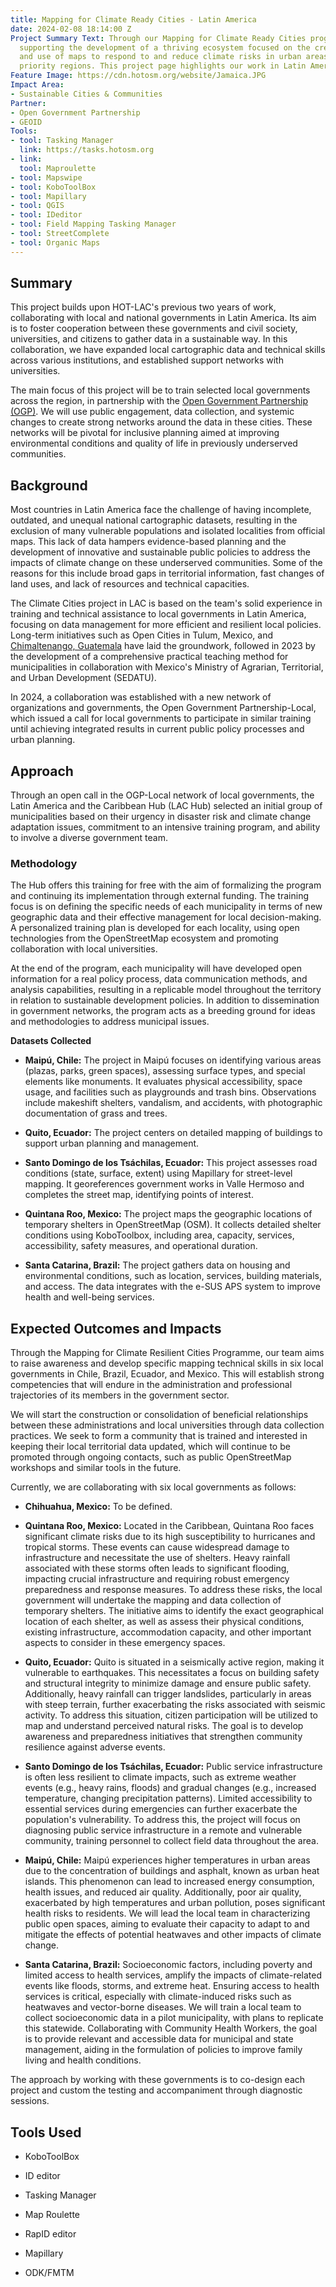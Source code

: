 ```yaml
---
title: Mapping for Climate Ready Cities - Latin America
date: 2024-02-08 18:14:00 Z
Project Summary Text: Through our Mapping for Climate Ready Cities program, HOT is
  supporting the development of a thriving ecosystem focused on the creation, interpretation,
  and use of maps to respond to and reduce climate risks in urban areas across four
  priority regions. This project page highlights our work in Latin America.
Feature Image: https://cdn.hotosm.org/website/Jamaica.JPG
Impact Area:
- Sustainable Cities & Communities
Partner:
- Open Government Partnership
- GEOID
Tools:
- tool: Tasking Manager
  link: https://tasks.hotosm.org
- link: 
  tool: Maproulette
- tool: Mapswipe
- tool: KoboToolBox
- tool: Mapillary
- tool: QGIS
- tool: IDeditor
- tool: Field Mapping Tasking Manager
- tool: StreetComplete
- tool: Organic Maps
---
```


## Summary

This project builds upon HOT-LAC's previous two years of work, collaborating with local and national governments in Latin America. Its aim is to foster cooperation between these governments and civil society, universities, and citizens to gather data in a sustainable way. In this collaboration, we have expanded local cartographic data and technical skills across various institutions, and established support networks with universities.

The main focus of this project will be to train selected local  governments across the region, in partnership with the [Open Government Partnership (OGP)](https://www.opengovpartnership.org/). We will use public engagement, data collection, and systemic changes to create strong networks around the data in these cities. These networks will be pivotal for inclusive planning aimed at improving environmental conditions and quality of life in previously underserved communities.

## Background

Most countries in Latin America face the challenge of having incomplete, outdated, and unequal national cartographic datasets, resulting in the exclusion of many vulnerable populations and isolated localities from official maps. This lack of data hampers evidence-based planning and the development of innovative and sustainable public policies to address the impacts of climate change on these underserved communities. Some of the reasons for this include broad gaps in territorial information, fast changes of land uses, and lack of resources and technical capacities.

The Climate Cities project in LAC is based on the team's solid experience in training and technical assistance to local governments in Latin America, focusing on data management for more efficient and resilient local policies. Long-term initiatives such as Open Cities in Tulum,  Mexico, and [Chimaltenango, Guatemala](https://www.hotosm.org/projects/opencities-guatemala-EN/) have laid the groundwork, followed in 2023 by the development of a comprehensive practical teaching method for municipalities in collaboration with Mexico's Ministry of Agrarian, Territorial, and Urban Development (SEDATU).

In 2024, a collaboration was established with a new network of organizations and governments, the Open Government Partnership-Local, which issued a call for local governments to participate in similar training until achieving integrated results in current public policy processes and urban planning.

## Approach

Through an open call in the OGP-Local network of local governments, the Latin America and the Caribbean Hub (LAC Hub) selected an initial group of municipalities based on their urgency in disaster risk and climate change adaptation issues, commitment to an intensive training program, and ability to involve a diverse government team.

### Methodology

The Hub offers this training for free with the aim of formalizing the program and continuing its implementation through external funding. The training focus is on defining the specific needs of each municipality in terms of new geographic data and their effective management for local decision-making. A personalized training plan is developed for each locality, using open technologies from the OpenStreetMap ecosystem and promoting collaboration with local universities.

At the end of the program, each municipality will have developed open information for  a real policy process, data communication methods, and analysis capabilities, resulting in a replicable model throughout the territory in relation to sustainable development policies. In addition to dissemination in government networks, the program acts as a breeding ground for ideas and methodologies to address municipal issues.

**Datasets Collected**

* **Maipú, Chile:** The project in Maipú focuses on identifying various areas (plazas, parks, green spaces), assessing surface types, and special elements like monuments. It evaluates physical accessibility, space usage, and facilities such as playgrounds and trash bins. Observations include makeshift shelters, vandalism, and accidents, with photographic documentation of grass and trees.

* **Quito, Ecuador:** The project centers on detailed mapping of buildings to support urban planning and management.

* **Santo Domingo de los Tsáchilas, Ecuador:** This project assesses road conditions (state, surface, extent) using Mapillary for street-level mapping. It georeferences government works in Valle Hermoso and completes the street map, identifying points of interest.

* **Quintana Roo, Mexico:** The project maps the geographic locations of temporary shelters in OpenStreetMap (OSM). It collects detailed shelter conditions using KoboToolbox, including area, capacity, services, accessibility, safety measures, and operational duration.

* **Santa Catarina, Brazil:** The project gathers data on housing and environmental conditions, such as location, services, building materials, and access. The data integrates with the e-SUS APS system to improve health and well-being services.

## Expected Outcomes and Impacts

Through the Mapping for Climate Resilient Cities Programme, our team aims to raise awareness and develop specific mapping technical skills in six local governments in Chile, Brazil, Ecuador, and Mexico. This will establish strong competencies that will endure in the administration and professional trajectories of its members in the government sector.

We will start the construction or consolidation of beneficial relationships between these administrations and local universities through data collection practices. We seek to form a community that is trained and interested in keeping their local territorial data updated, which will continue to be promoted through ongoing contacts, such as public OpenStreetMap workshops and similar tools in the future.

Currently, we are collaborating with six local governments as follows:

* **Chihuahua, Mexico:** To be defined.

* **Quintana Roo, Mexico:** Located in the Caribbean, Quintana Roo faces significant climate risks due to its high susceptibility to hurricanes and tropical storms. These events can cause widespread damage to infrastructure and necessitate the use of shelters. Heavy rainfall associated with these storms often leads to significant flooding, impacting crucial infrastructure and requiring robust emergency preparedness and response measures. To address these risks, the local government will undertake the mapping and data collection of temporary shelters. The initiative aims to identify the exact geographical location of each shelter, as well as assess their physical conditions, existing infrastructure, accommodation capacity, and other important aspects to consider in these emergency spaces.

* **Quito, Ecuador:** Quito is situated in a seismically active region, making it vulnerable to earthquakes. This necessitates a focus on building safety and structural integrity to minimize damage and ensure public safety. Additionally, heavy rainfall can trigger landslides, particularly in areas with steep terrain, further exacerbating the risks associated with seismic activity. To address this situation, citizen participation will be utilized to map and understand perceived natural risks. The goal is to develop awareness and preparedness initiatives that strengthen community resilience against adverse events.

* **Santo Domingo de los Tsáchilas, Ecuador:** Public service infrastructure is often less resilient to climate impacts, such as extreme weather events (e.g., heavy rains, floods) and gradual changes (e.g., increased temperature, changing precipitation patterns). Limited accessibility to essential services during emergencies can further exacerbate the population's vulnerability. To address this, the project will focus on diagnosing public service infrastructure in a remote and vulnerable community, training personnel to collect field data throughout the area.

* **Maipú, Chile:** Maipú experiences higher temperatures in urban areas due to the concentration of buildings and asphalt, known as urban heat islands. This phenomenon can lead to increased energy consumption, health issues, and reduced air quality. Additionally, poor air quality, exacerbated by high temperatures and urban pollution, poses significant health risks to residents. We will lead the local team in characterizing public open spaces, aiming to evaluate their capacity to adapt to and mitigate the effects of potential heatwaves and other impacts of climate change.

* **Santa Catarina, Brazil:** Socioeconomic factors, including poverty and limited access to health services, amplify the impacts of climate-related events like floods, storms, and extreme heat. Ensuring access to health services is critical, especially with climate-induced risks such as heatwaves and vector-borne diseases. We will train a local team to collect socioeconomic data in a pilot municipality, with plans to replicate this statewide. Collaborating with Community Health Workers, the goal is to provide relevant and accessible data for municipal and state management, aiding in the formulation of policies to improve family living and health conditions.

The approach by working with these governments is to co-design each project and custom the testing and accompaniment through diagnostic sessions.

## **Tools Used**

* KoboToolBox

* ID editor

* Tasking Manager

* Map Roulette

* RapID editor

* Mapillary

* ODK/FMTM
